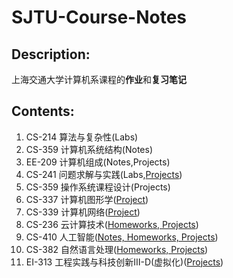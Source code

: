# SJTU-Course-Notes

## Description:

上海交通大学计算机系课程的**作业**和**复习笔记**

## Contents:

  1. CS-214 算法与复杂性(Labs)
  2. CS-359 计算机系统结构(Notes)
  3. EE-209 计算机组成(Notes,Projects)
  4. CS-241 问题求解与实践(Labs,[Projects](https://github.com/guanrenyang/qt-TaxiDemandAnalyzer.git))
  5. CS-359 操作系统课程设计(Projects)
  6. CS-337 计算机图形学([Project](https://github.com/guanrenyang/NSRR-Reimplementation))
  7. CS-339 计算机网络([Project](https://github.com/guanrenyang/SendTo))
  8. CS-236 云计算技术([Homeworks, Projects](https://github.com/guanrenyang/SJTU-Course-Notes/tree/main/CS236-%E4%BA%91%E8%AE%A1%E7%AE%97%E6%8A%80%E6%9C%AF))
  9. CS-410 人工智能([Notes, Homeworks, Projects](https://github.com/guanrenyang/SJTU-Course-Notes/tree/main/CS410-%E4%BA%BA%E5%B7%A5%E6%99%BA%E8%83%BD))
  10. CS-382 自然语言处理([Homeworks, Projects](https://github.com/guanrenyang/CS328-Natural-Language-Processing))
  11. EI-313 工程实践与科技创新Ⅲ-D(虚拟化)([Projects](https://github.com/guanrenyang/SJTU-EI313-Virtualization_and_Cloud_Computing))

